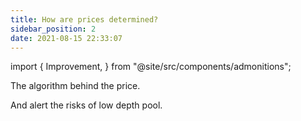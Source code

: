 ```yaml
---
title: How are prices determined?
sidebar_position: 2
date: 2021-08-15 22:33:07
---
```



import {
  Improvement,
} from "@site/src/components/admonitions";

<Improvement />

The algorithm behind the price.

And alert the risks of low depth pool.
